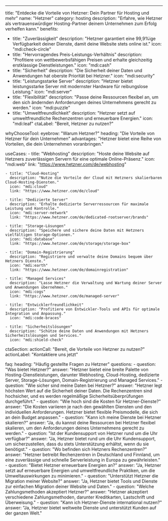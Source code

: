 ---
title: "Entdecke die Vorteile von Hetzner: Dein Partner für Hosting und mehr"
name: "Hetzner"
category: hosting
description: "Erfahre, wie Hetzner als vertrauenswürdiger Hosting-Partner deinem Unternehmen zum Erfolg verhelfen kann."
benefits:
  - title: "Zuverlässigkeit"
    description: "Hetzner garantiert eine 99,9%ige Verfügbarkeit deiner Dienste, damit deine Website stets online ist."
    icon: "mdi:check-circle"
  - title: "Hervorragendes Preis-Leistungs-Verhältnis"
    description: "Profitiere von wettbewerbsfähigen Preisen und erhalte gleichzeitig erstklassige Dienstleistungen."
    icon: "mdi:cash"
  - title: "Sicherheit"
    description: "Die Sicherheit deiner Daten und Anwendungen hat oberste Priorität bei Hetzner."
    icon: "mdi:security"
  - title: "Leistungsstarke Server"
    description: "Hetzner bietet leistungsstarke Server mit modernster Hardware für reibungslose Leistung."
    icon: "mdi:server"
  - title: "Flexibilität"
    description: "Passe deine Ressourcen flexibel an, um den sich ändernden Anforderungen deines Unternehmens gerecht zu werden."
    icon: "mdi:puzzle"
  - title: "Umweltfreundlichkeit"
    description: "Hetzner setzt auf umweltfreundliche Rechenzentren und erneuerbare Energien."
    icon: "mdi:leaf"
ctaLabel: "Bereit, Hetzner zu nutzen?"

whyChooseTool:
  eyebrow: "Warum Hetzner?"
  heading: "Die Vorteile von Hetzner für dein Unternehmen"
  advantages: "Hetzner bietet eine Reihe von Vorteilen, die dein Unternehmen voranbringen."

  useCases:
    - title: "Webhosting"
      description: "Hoste deine Website auf Hetzners zuverlässigen Servern für eine optimale Online-Präsenz."
      icon: "mdi:web"
      link: "https://www.hetzner.com/de/webhosting"

    - title: "Cloud-Hosting"
      description: "Nutze die Vorteile der Cloud mit Hetzners skalierbaren Cloud-Hosting-Diensten."
      icon: "mdi:cloud"
      link: "https://www.hetzner.com/de/cloud"

    - title: "Dedizierte Server"
      description: "Erhalte dedizierte Serverressourcen für maximale Leistung und Kontrolle."
      icon: "mdi:server-network"
      link: "https://www.hetzner.com/de/dedicated-rootserver/brands"

    - title: "Storage-Lösungen"
      description: "Speichere und sichere deine Daten mit Hetzners vielfältigen Storage-Optionen."
      icon: "mdi:database"
      link: "https://www.hetzner.com/de/storage/storage-box"

    - title: "Domain-Registrierung"
      description: "Registriere und verwalte deine Domains bequem über Hetzners Dienste."
      icon: "mdi:earth"
      link: "https://www.hetzner.com/de/domainregistration"

    - title: "Managed Services"
      description: "Lasse Hetzner die Verwaltung und Wartung deiner Server und Anwendungen übernehmen."
      icon: "mdi:cogs"
      link: "https://www.hetzner.com/de/managed-server"

    - title: "Entwicklerfreundlichkeit"
      description: "Profitiere von Entwickler-Tools und APIs für optimale Integration und Anpassung."
      icon: "mdi:code-braces"

    - title: "Sicherheitslösungen"
      description: "Schütze deine Daten und Anwendungen mit Hetzners Sicherheitslösungen und Services."
      icon: "mdi:shield-check"
   

ctaSection:
  actionCall: "Bereit, die Vorteile von Hetzner zu nutzen?"
  actionLabel: "Kontaktiere uns jetzt"

faq:
  heading: "Häufig gestellte Fragen zu Hetzner"
  questions:
    - question: "Was bietet Hetzner?"
      answer: "Hetzner bietet eine breite Palette von Hosting-Dienstleistungen, darunter Webhosting, Cloud-Hosting, dedizierte Server, Storage-Lösungen, Domain-Registrierung und Managed Services."
    - question: "Wie sicher sind meine Daten bei Hetzner?"
      answer: "Hetzner legt höchsten Wert auf die Sicherheit deiner Daten. Die Rechenzentren sind hochsicher, und es werden regelmäßige Sicherheitsüberprüfungen durchgeführt."
    - question: "Wie hoch sind die Kosten für Hetzner-Dienste?"
      answer: "Die Kosten variieren je nach den gewählten Diensten und den individuellen Anforderungen. Hetzner bietet flexible Preismodelle, die sich an dein Budget anpassen."
    - question: "Kann ich meine Dienste bei Hetzner skalieren?"
      answer: "Ja, du kannst deine Ressourcen bei Hetzner flexibel skalieren, um den Anforderungen deines Unternehmens gerecht zu werden."
    - question: "Ist der Kundensupport von Hetzner rund um die Uhr verfügbar?"
      answer: "Ja, Hetzner bietet rund um die Uhr Kundensupport, um sicherzustellen, dass du stets Unterstützung erhältst, wenn du sie benötigst."
    - question: "Wo befinden sich Hetzners Rechenzentren?"
      answer: "Hetzner betreibt Rechenzentren in Deutschland und Finnland, um eine zuverlässige und schnelle Serverleistung in Europa zu gewährleisten."
    - question: "Bietet Hetzner erneuerbare Energien an?"
      answer: "Ja, Hetzner setzt auf erneuerbare Energien und umweltfreundliche Praktiken, um die Umweltauswirkungen zu minimieren."
    - question: "Unterstützt Hetzner die Migration meiner Website?"
      answer: "Ja, Hetzner bietet Tools und Dienste zur einfachen Migration deiner Website und Daten."
    - question: "Welche Zahlungsmethoden akzeptiert Hetzner?"
      answer: "Hetzner akzeptiert verschiedene Zahlungsmethoden, darunter Kreditkarten, Lastschrift und Überweisung."
    - question: "Kann ich Hetzner-Dienste international nutzen?"
      answer: "Ja, Hetzner bietet weltweite Dienste und unterstützt Kunden auf der ganzen Welt."